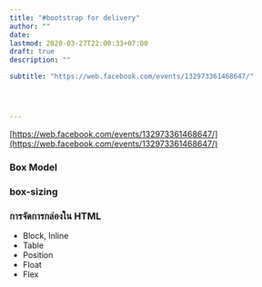 ```yaml
---
title: "#bootstrap for delivery"
author: ""
date: 
lastmod: 2020-03-27T22:00:33+07:00
draft: true
description: ""

subtitle: "https://web.facebook.com/events/132973361468647/"




---
```


[https://web.facebook.com/events/132973361468647/](https://web.facebook.com/events/132973361468647/)

### Box Model

### box-sizing

### การจัดการกล่องใน HTML

*   Block, Inline
*   Table
*   Position
*   Float
*   Flex
